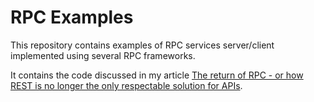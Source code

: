 # RPC Examples

This repository contains examples of RPC services server/client implemented using several RPC frameworks.

It contains the code discussed in my article 
[The return of RPC - or how REST is no longer the only respectable solution for APIs](https://sites.google.com/a/athaydes.com/renato-athaydes/posts/thereturnofrpc-orhowrestisnolongertheonlyrespectablesolutionforapis).
